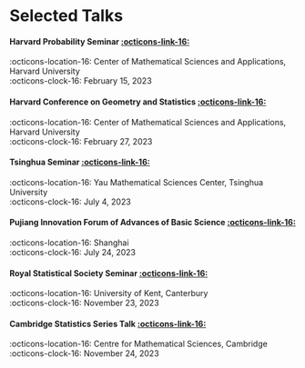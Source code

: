 # Selected Talks

#### Harvard Probability Seminar <a href="https://cmsa.fas.harvard.edu/event/probability-21523/" class="btn-href">:octicons-link-16:</a>  

:octicons-location-16: Center of Mathematical Sciences and Applications, Harvard University    
:octicons-clock-16: February 15, 2023

#### Harvard Conference on Geometry and Statistics   <a href="https://cmsa.fas.harvard.edu/event/geometry-and-statistics/" class="btn-href">:octicons-link-16:</a>

:octicons-location-16: Center of Mathematical Sciences and Applications, Harvard University   
:octicons-clock-16: February 27, 2023

#### Tsinghua Seminar <a href="https://ymsc.tsinghua.edu.cn/info/1057/3299.htm" class="btn-href">:octicons-link-16:</a> 

:octicons-location-16: Yau Mathematical Sciences Center, Tsinghua University  
:octicons-clock-16: July 4, 2023


#### Pujiang Innovation Forum of Advances of Basic Science <a href="https://scms.fudan.edu.cn/info/4502/5818.htm" class="btn-href">:octicons-link-16:</a> 

:octicons-location-16: Shanghai  
:octicons-clock-16: July 24, 2023

#### Royal Statistical Society Seminar <a href="https://rss.org.uk/training-events/events/events-2023/local-groups/manifold-fitting/#fulleventinfo" class="btn-href">:octicons-link-16:</a> 

:octicons-location-16: University of Kent, Canterbury  
:octicons-clock-16: November 23, 2023

#### Cambridge Statistics Series Talk <a href="http://talks.cam.ac.uk/talk/index/206023" class="btn-href">:octicons-link-16:</a> 

:octicons-location-16: Centre for Mathematical Sciences, Cambridge  
:octicons-clock-16: November 24, 2023